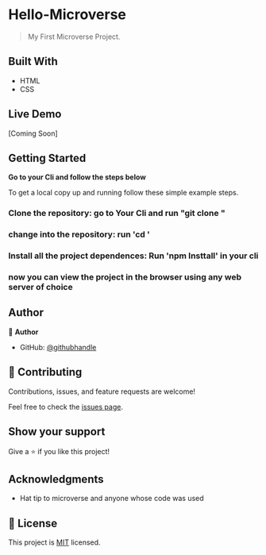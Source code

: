 # Hello-Microverse


> My First Microverse Project.


## Built With

- HTML
- CSS

## Live Demo 

[Coming Soon]


## Getting Started

**Go to your Cli and follow the steps below**



To get a local copy up and running follow these simple example steps.

### Clone the repository: go to Your Cli and run "git clone <repository url>"

### change into the repository:  run 'cd <repository name>'

### Install all the project dependences: Run 'npm Insttall' in your cli

### now you can view the project in the browser using any web server of choice



## Author

👤 **Author**

- GitHub: [@githubhandle](https://github.com/Eugeneiyukhun)

## 🤝 Contributing

Contributions, issues, and feature requests are welcome!

Feel free to check the [issues page](../../issues/).

## Show your support

Give a ⭐️ if you like this project!

## Acknowledgments

- Hat tip to microverse and anyone whose code was used

## 📝 License

This project is [MIT](./LICENSE) licensed.
